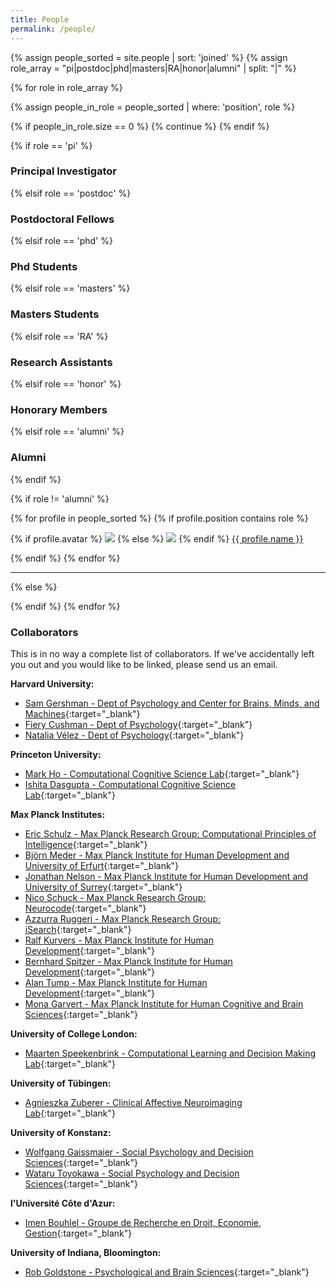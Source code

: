 ```yaml
---
title: People
permalink: /people/
---
```


{% assign people_sorted = site.people | sort: 'joined' %}
{% assign role_array = "pi|postdoc|phd|masters|RA|honor|alumni" | split: "|" %}

{% for role in role_array %}

{% assign people_in_role = people_sorted | where: 'position', role %}

<!-- Skip section if there's nobody -->
{% if people_in_role.size == 0 %}
  {% continue %}
{% endif %}

<div class="pos_header">
{% if role == 'pi' %}
<h3>Principal Investigator</h3>
 {% elsif role == 'postdoc' %}
<h3>Postdoctoral Fellows</h3>
 {% elsif role == 'phd' %}
<h3>Phd Students</h3>
 {% elsif role == 'masters' %}
<h3> Masters Students </h3>
 {% elsif role == 'RA' %}
<h3>Research Assistants</h3>
 {% elsif role == 'honor' %}
<h3>Honorary Members</h3>
 {% elsif role == 'alumni' %}
<h3>Alumni</h3>
{% endif %}
</div>

{% if role != 'alumni' %}
<div class="content list people">
  {% for profile in people_sorted %}
    {% if profile.position contains role %}
      <div class="list-item-people">
        <p class="list-post-title">
          {% if profile.avatar %}
            <a href="{{ site.baseurl }}{{ profile.url }}"><img class="profile-thumbnail" src="{{site.baseurl}}/images/people/{{profile.avatar}}"></a>
          {% else %}
            <a href="{{ site.baseurl }}{{ profile.url }}"><img class="profile-thumbnail" src="http://evansheline.com/wp-content/uploads/2011/02/facebook-Storm-Trooper.jpg"></a>
          {% endif %}
          <a class="name" href="{{ site.baseurl }}{{ profile.url }}">{{ profile.name }}</a>
        </p>
      </div>    
    {% endif %}
  {% endfor %}
</div>
<hr>

{% else %}


{% endif %}
{% endfor %}


### Collaborators

This is in no way a complete list of collaborators. If we've accidentally left you out and you would like to be linked, please send us an email.

**Harvard University:**
- [Sam Gershman - Dept of Psychology and Center for Brains, Minds, and Machines](http://gershmanlab.webfactional.com/people/sam.html){:target="_blank"}
- [Fiery Cushman - Dept of Psychology](https://psychology.fas.harvard.edu/people/fiery-cushman){:target="_blank"}
- [Natalia Vélez - Dept of Psychology](http://gershmanlab.webfactional.com/people/natalia.html){:target="_blank"}

**Princeton University:**
- [Mark Ho - Computational Cognitive Science Lab](https://markkho.github.io/){:target="_blank"}
- [Ishita Dasgupta - Computational Cognitive Science Lab](https://ishita-dg.github.io/){:target="_blank"}

**Max Planck Institutes:**

- [Eric Schulz - Max Planck Research Group: Computational Principles of Intelligence](http://cpilab.org/){:target="_blank"}
- [Björn Meder - Max Planck Institute for Human Development and University of Erfurt](https://bmeder.org/){:target="_blank"}
- [Jonathan Nelson - Max Planck Institute for Human Development and University of Surrey](https://www.jonathandnelson.com/){:target="_blank"}
- [Nico Schuck - Max Planck Research Group: Neurocode](https://schucklab.gitlab.io/){:target="_blank"}
- [Azzurra Ruggeri - Max Planck Research Group: iSearch](https://www.mpib-berlin.mpg.de/staff/azzurra-ruggeri.html){:target="_blank"}
- [Ralf Kurvers - Max Planck Institute for Human Development](https://www.mpib-berlin.mpg.de/person/93403){:target="_blank"}
- [Bernhard Spitzer - Max Planck Institute for Human Development](https://www.mpib-berlin.mpg.de/staff/bernhard-spitzer){:target="_blank"}
- [Alan Tump - Max Planck Institute for Human Development](https://www.mpib-berlin.mpg.de/staff/alan-novaes-tump){:target="_blank"}
- [Mona Garvert - Max Planck Institute for Human Cognitive and Brain Sciences](https://www.cbs.mpg.de/employees/garvert){:target="_blank"}

**University of College London:**
- [Maarten Speekenbrink - Computational Learning and Decision Making Lab](https://speekenbrink-lab.github.io/){:target="_blank"}

**University of Tübingen:**
- [Agnieszka Zuberer - Clinical Affective Neuroimaging Lab](https://scholar.google.com/citations?user=b1cBJ1EAAAAJ&hl){:target="_blank"}

**University of Konstanz:**
- [Wolfgang Gaissmaier - Social Psychology and Decision Sciences](https://www.spds.uni-konstanz.de/prof-dr-wolfgang-gaissmaier?page=1){:target="_blank"}
- [Wataru Toyokawa - Social Psychology and Decision Sciences](https://www.spds.uni-konstanz.de/dr-wataru-toyokawa){:target="_blank"}


**l'Université Côte d'Azur:**
- [Imen Bouhlel - Groupe de Recherche en Droit, Economie, Gestion](http://unice.fr/membres/tous-les-membres/gredeg/bouhlel-imen){:target="_blank"}
 
**University of Indiana, Bloomington:**
- [Rob Goldstone - Psychological and Brain Sciences](https://pcl.sitehost.iu.edu/rgoldsto/rob.html){:target="_blank"}


<!-- 
### Alumni

| Who are they | When were they here | Where they went |
| :------------- |:-------------| :-----------|
| [Steve Antos](http://kordinglab.com/people/steve_antos/index.html) | Graduate Student (2012 - 2019) | - |
| [Sofia Triantafillou](https://www.dbmi.pitt.edu/node/54091) | Postdoc (2016 - 2018) | Asst Prof. at University of Pittsburgh |
| [Gaiqing Kong](https://gaiqingkong.github.io/) | Visiting Scholar (2016 - 2018) | Postdoc at UCL |
| Claire Chambers | Postdoc (2015 - 2018) | - |

 -->
<br>